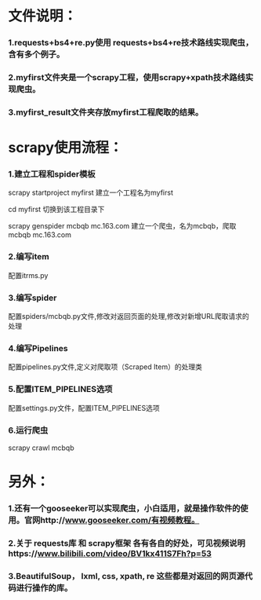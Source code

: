 # 文件说明：

### 1.requests+bs4+re.py使用 requests+bs4+re技术路线实现爬虫，含有多个例子。

### 2.myfirst文件夹是一个scrapy工程，使用scrapy+xpath技术路线实现爬虫。

### 3.myfirst_result文件夹存放myfirst工程爬取的结果。



# scrapy使用流程：

### 1.建立工程和spider模板

scrapy startproject myfirst      建立一个工程名为myfirst 

cd  myfirst                      切换到该工程目录下

scrapy genspider mcbqb mc.163.com    建立一个爬虫，名为mcbqb，爬取mcbqb mc.163.com

### 2.编写item

配置itrms.py

### 3.编写spider

配置spiders/mcbqb.py文件,修改对返回页面的处理,修改对新增URL爬取请求的处理

### 4.编写Pipelines

配置pipelines.py文件,定义对爬取项（Scraped Item）的处理类

### 5.配置ITEM_PIPELINES选项

配置settings.py文件，配置ITEM_PIPELINES选项

### 6.运行爬虫

scrapy crawl mcbqb




# 另外：

### 1.还有一个gooseeker可以实现爬虫，小白适用，就是操作软件的使用。官网http://www.gooseeker.com/有视频教程。

### 2.关于 requests库 和 scrapy框架 各有各自的好处，可见视频说明https://www.bilibili.com/video/BV1kx411S7Fh?p=53

### 3.BeautifulSoup， lxml, css, xpath, re 这些都是对返回的网页源代码进行操作的库。
